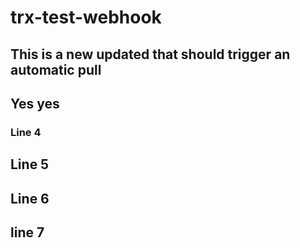 # trx-test-webhook

## This is a new updated that should trigger an automatic pull

## Yes yes

### Line 4

## Line 5

## Line 6

## line 7
